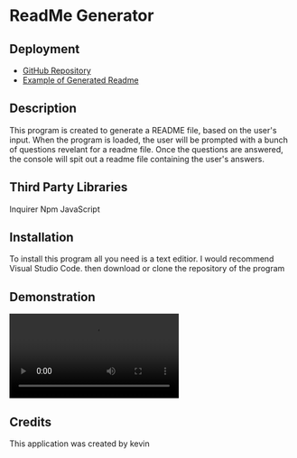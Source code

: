 # ReadMe Generator

## Deployment

* [GitHub Repository](https://github.com/cn-kp/homework8-readme-generator)
* [Example of Generated Readme](https://github.com/cn-kp/homework8-readme-generator/blob/main/generatedREADME.md)

## Description

This program is created to generate a README file, based on the user's input. When the program is loaded, the user will be prompted with a bunch of questions revelant for a readme file. Once the questions are answered, the console will spit out a readme file containing the user's answers.

## Third Party Libraries

Inquirer Npm 
JavaScript

## Installation

To install this program all you need is a text editior. I would recommend Visual Studio Code. then download or clone the repository of the program

## Demonstration

![Video Demonstration](./assets/demoVid.mp4)

## Credits

This application was created by kevin

